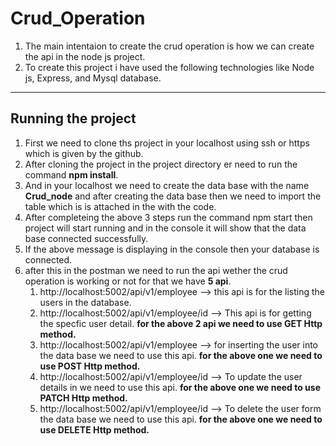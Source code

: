 # Crud_Operation
1) The main intentaion to create the crud operation is how we can create the api in the node js project.
2) To create this project i have used the following technologies like Node js, Express, and Mysql database.

---
## Running the project ##
1) First we need to clone ths project in your localhost using ssh or https which is given by the github.
2) After cloning the project in the project directory er need to run the command **npm install**.
3) And in your localhost we need to create the data base with the name **Crud_node** and after creating the data base then we need to import the table which is is attached in the with the code.
4) After completeing the above 3 steps run the command npm start then project will start running and in the console it will show that the data base connected successfully.
5) If the above message is displaying in the console then your database is connected.
6) after this in the postman we need to run the api wether the crud operation is working or not for that we have **5 api**.
    1) http://localhost:5002/api/v1/employee --> this api is for the listing the users in the database.
    2) http://localhost:5002/api/v1/employee/id --> This api is for  getting the specfic user detail.
        **for the above 2 api we need to use GET Http method.**
    3) http://localhost:5002/api/v1/employee --> for inserting the user into the data base we need to use this api.
        **for the above one we need to use POST Http method.**
    4) http://localhost:5002/api/v1/employee/id --> To update the user details in we need to use this api.
        **for the above one we need to use PATCH Http method.**
    5) http://localhost:5002/api/v1/employee/id  --> To delete the user form the data base we need to use this api.
        **for the above one we need to use DELETE Http method.**
